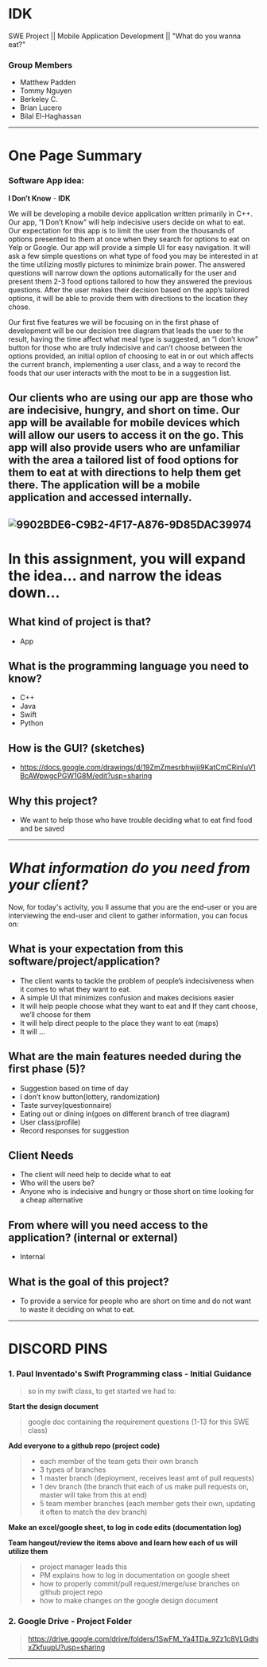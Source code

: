 # IDK
SWE Project || Mobile Application Development || "What do you wanna eat?"

### Group Members
- Matthew Padden
- Tommy Nguyen
- Berkeley C. 
- Brian Lucero
- Bilal El-Haghassan
-----------------------------------
# One Page Summary

### Software App idea:
**I Don’t Know** - **IDK**

   We will be developing a mobile device application written primarily in C++. Our app, “I Don’t Know” will help indecisive users decide on what to eat.  Our expectation for this app is to limit the user from the thousands of options presented to them at once when they search for options to eat on Yelp or Google. Our app will provide a simple UI for easy navigation. It will ask a few simple questions on what type of food you may be interested in at the time utilizing mostly pictures to minimize brain power. The answered questions will narrow down the options automatically for the user and present them 2-3 food options tailored to how they answered the previous questions. After the user makes their decision based on the app’s tailored options, it will be able to provide them with directions to the location they chose.

   Our first five features we will be focusing on in the first phase of development will be our decision tree diagram that leads the user to the result, having the time affect what meal type is suggested, an “I don’t know” button for those who are truly indecisive and can’t choose between the options provided, an initial option of choosing to eat in or out which affects the current branch, implementing a user class, and a way to record the foods that our user interacts with the most to be in a suggestion list.

   Our clients who are using our app are those who are indecisive, hungry, and short on time. Our app will be available for mobile devices which will allow our users to access it on the go. This app will also provide users who are unfamiliar with the area a tailored list of food options for them to eat at with directions to help them get there. The application will be a mobile application and accessed internally.
-----------------------------------
![9902BDE6-C9B2-4F17-A876-9D85DAC39974](https://user-images.githubusercontent.com/47013770/108041006-d9b1a980-6ff2-11eb-928b-e50bfad817c7.jpeg)
-----------------------------------
# **In this assignment, you will expand the idea... and narrow the ideas down…**

## What kind of project is that?
- App

## What is the programming language you need to know? 
- C++
- Java
- Swift
- Python

## How is the GUI? (sketches)
- https://docs.google.com/drawings/d/19ZmZmesrbhwjii9KatCmCRinIuV1BcAWpwgcPGW1G8M/edit?usp=sharing

## Why this project? 
- We want to help those who have trouble deciding what to eat find food and be saved
-----------------------------------
# ***What information do you need from your client?***
Now, for today's activity, you ll assume that you are the end-user or you are interviewing the end-user and client to gather information, you can focus on:

## **What is your expectation from this software/project/application?** 
- The client wants to tackle the problem of people’s indecisiveness when it comes to what they want to eat.
- A simple UI that minimizes confusion and makes decisions easier
- It will help people choose what they want to eat and If they cant choose, we’ll choose for them
- It will help direct people to the place they want to eat (maps)
- It will ...

## **What are the main features needed during the first phase (5)?** 
- Suggestion based on time of day
- I don’t know button(lottery, randomization)
- Taste survey(questionnaire)
- Eating out or dining in(goes on different branch of tree diagram)
- User class(profile)
- Record responses for suggestion

## **Client Needs**
- The client will need help to decide what to eat
- Who will the users be?	
- Anyone who is indecisive and hungry or those short on time looking for a cheap alternative

## **From where will you need access to the application? (internal or external)**
- Internal

## **What is the goal of this project?**
- To provide a service for people who are short on time and do not want to waste it deciding on what to eat.
-----------------------------------
# DISCORD PINS

### 1. Paul Inventado's Swift Programming class - Initial Guidance
> so in my swift class, to get started we had to:

__**Start the design document**__
> google doc containing the requirement questions (1-13 for this SWE class)

__**Add everyone to a github repo (project code)**__
> - each member of the team gets their own branch
> - 3 types of branches
>  - 1 master branch (deployment, receives least amt of pull requests)
>  - 1 dev branch (the branch that each of us make pull requests on, master will take from this at end)
>  - 5 team member branches (each member gets their own, updating it often to match the dev branch)
  
__**Make an excel/google sheet, to log in code edits (documentation log)**__

__**Team hangout/review the items above and learn how each of us will utilize them**__
> - project manager leads this
> - PM explains how to log in documentation on google sheet
> -  how to properly commit/pull request/merge/use branches on github project repo
> - how to make changes on the google design document

### 2. Google Drive - Project Folder
> https://drive.google.com/drive/folders/1SwFM_Ya4TDa_9Zz1c8VLGdhjxZkfuupU?usp=sharing
-----------------------------------
